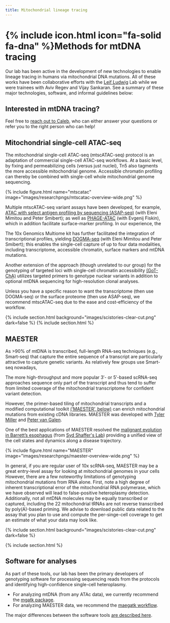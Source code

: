 ```yaml
---
title: Mitochondrial lineage tracing
---
```


# {% include icon.html icon="fa-solid fa-dna" %}Methods for mtDNA tracing

Our lab has been active in the development of new technologies to enable
lineage tracing in humans via mitochondrial DNA mutations. All of these works have been 
collaborative efforts with the [Leif Ludwig](https://www.mdc-berlin.de/ludwig) Lab
while we were trainees with Aviv Regev and Vijay Sankaran. 
See a summary of these major technologies, software, and informal guidelines below:


## Interested in mtDNA tracing?

Feel free to [reach out to Caleb](mailto:lareauc@mskcc.org), who can either answer your questions
or refer you to the right person who can help! 


## Mitochondrial single-cell ATAC-seq

The mitochondrial single-cell ATAC-seq (mtscATAC-seq) protocol is an adaptation of 
commercial single-cell ATAC-seq workflows. At a basic level, by fixing and permeabilizing
cells (versus just nuclei), Tn5 also tagments the more accessible mitochondrial genome.
Accessible chromatin profiling can thereby be combined with single-cell whole mitochondrial genome sequencing.

{% include figure.html name="mtscatac" image="images/researchpngs/mtscatac-overview-wide.png" %}

Multiple mtscATAC-seq variant assays have been developed, for example,
[ATAC with select antigen profiling by sequencing (ASAP-seq)](https://www.nature.com/articles/s41587-021-00927-2) (with Eleni Mimitou and Peter Smibert); 
as well as 
[PHAGE-ATAC](https://www.nature.com/articles/s41587-021-01065-5) (with Evgenij Fiskin),
which in addition facilitate surface-marker profiling. In our experience, the 

The 10x Genomics Multiome kit has further facilitated the integration of transcriptional profiles,
yielding [DOGMA-seq](https://www.nature.com/articles/s41587-021-00927-2) (with Eleni Mimitou and Peter Smibert); 
this enables the single-cell capture of up to four data modalities, including transcriptome,
accessible chromatin, surface markers and mtDNA mutations.

Another extension of the approach (though unrelated to our group) for the genotyping of 
targeted loci with single-cell chromatin accessibility [(GoT-ChA)](https://www.nature.com/articles/s41586-024-07388-y)
utilizes targeted primers 
to genotype nuclear variants in addition to optional mtDNA sequencing for high-resolution clonal analyses.



Unless you have a specific reason to want the transcriptome (then use DOGMA-seq) or 
the surface proteome (then use ASAP-seq), we recommend mtscATAC-seq due to the ease 
and cost-efficiency of the workflow. 

{% include section.html background="images/scistories-clear-cut.png" dark=false %}
{% include section.html %}


## MAESTER
As >90% of mtDNA is transcribed, full-length RNA-seq techniques (e.g., Smart-seq) that capture
the entire sequence of a transcript are particularly attractive to capture genetic variants.
As relatively few groups use Smart-seq nowadays, 

The more high-throughput and more popular 3′- or 5′-based scRNA-seq approaches sequence 
only part of the transcript and thus tend to suffer from limited coverage of the mitochondrial
transcriptome for confident variant detection.

However, the primer-based tiling of mitochondrial transcripts and a modified computational toolkit
[(‘MAESTER’, below)](https://pubmed.ncbi.nlm.nih.gov/35210612/) 
can enrich mitochondrial mutations from existing cDNA libraries. MAESTER was developed with
[Tyler Miller](https://tymillerlab.org/) and [Peter van Galen](https://vangalenlab.bwh.harvard.edu/).


One of the best applications of MAESTER resolved the 
[malignant evolution in Barrett’s esophagus](https://pmc.ncbi.nlm.nih.gov/articles/PMC9900873/)
(from [Syd Shaffer's Lab](https://www.sydshafferlab.com/)) providing a unified view of the cell
states and dynamics along a disease trajectory.

{% include figure.html name="MAESTER" image="images/researchpngs/maester-overview-wide.png" %}


In general, if you are regular user of 10x scRNA-seq, MAESTER may be a great entry-level 
assay for looking at mitochondrial genomes in your cells
However, there are a few noteworthy limitations of genotyping mitochondrial mutations from RNA alone.
First, note a high degree of inherent transcriptional error of the mitochondrial RNA polymerase,
which we have observed will lead to false-positive heteroplasmy detection. 
Additionally, not all mtDNA molecules may be equally transcribed or captured, including 
the 22 mitochondrial tRNAs are not reverse transcribed by poly(A)-based priming. 
We advise to download public data related to the assay that you plan to use
and compute the per-singe-cell coverage to get an estimate of what your data may look like. 

{% include section.html background="images/scistories-clear-cut.png" dark=false %}

{% include section.html %}

## Software for analyses

As part of these tools, our lab has been the primary developers of genotyping software for processing sequencing reads 
from the protocols and identifying high-confidence single-cell heteroplasmy. 

- For analyzing mtDNA (from any ATAc data), we currently recommend the [mgatk package](https://github.com/caleblareau/mgatk).
- For analyzing MAESTER data, we recommend the [maegatk workflow](https://github.com/caleblareau/maegatk).

The major differences between the software tools [are described here](https://github.com/caleblareau/maegatk/wiki/FAQ).


